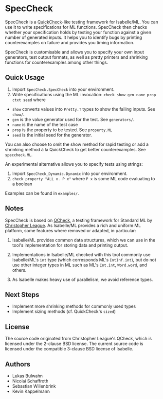 # SpecCheck

SpecCheck is a [QuickCheck](https://en.wikipedia.org/wiki/QuickCheck)-like testing framework for Isabelle/ML.
You can use it to write specifications for ML functions.
SpecCheck then checks whether your specification holds by testing your function against a given number of generated inputs.
It helps you to identify bugs by printing counterexamples on failure and provides you timing information.

SpecCheck is customisable and allows you to specify your own input generators,
test output formats, as well as pretty printers and shrinking functions for counterexamples
among other things.

## Quick Usage
1. Import `SpecCheck.SpecCheck` into your environment.
2. Write specifications using the ML invocation: `check show gen name prop ctxt seed` where
  * `show` converts values into `Pretty.T` types to show the failing inputs. See `show/`.
  * `gen` is the value generator used for the test. See `generators/`.
  * `name` is the name of the test case
  * `prop` is the property to be tested. See `property.ML`
  * `seed` is the initial seed for the generator.

You can also choose to omit the show method for rapid testing or add a shrinking method à la
QuickCheck to get better counterexamples. See `speccheck.ML`.

An experimental alternative allows you to specify tests using strings:
1. Import `SpecCheck_Dynamic.Dynamic` into your environment.
2. `check_property "ALL x. P x"` where `P x` is some ML code evaluating to a boolean

Examples can be found in `examples/`.

## Notes

SpecCheck is based on [QCheck](https://github.com/league/qcheck), a testing framework for Standard ML by
[Christopher League](https://contrapunctus.net/league/).
As Isabelle/ML provides a rich and uniform ML platform, some features where removed or adapted, in particular:

1. Isabelle/ML provides common data structures, which we can use in the
tool's implementation for storing data and printing output.

2. Implementations in Isabelle/ML checked with this tool commonly use Isabelle/ML's `int` type
(which corresponds ML's `IntInf.int`), but do not use other integer types in ML such as ML's `Int.int`,
`Word.word`, and others.

3. As Isabelle makes heavy use of parallelism, we avoid reference types.

## Next Steps

* Implement more shrinking methods for commonly used types
* Implement sizing methods (cf. QuickCheck's `sized`)

## License

The source code originated from Christopher League's QCheck, which is
licensed under the 2-clause BSD license. The current source code is
licensed under the compatible 3-clause BSD license of Isabelle.

## Authors

* Lukas Bulwahn
* Nicolai Schaffroth
* Sebastian Willenbrink
* Kevin Kappelmann
